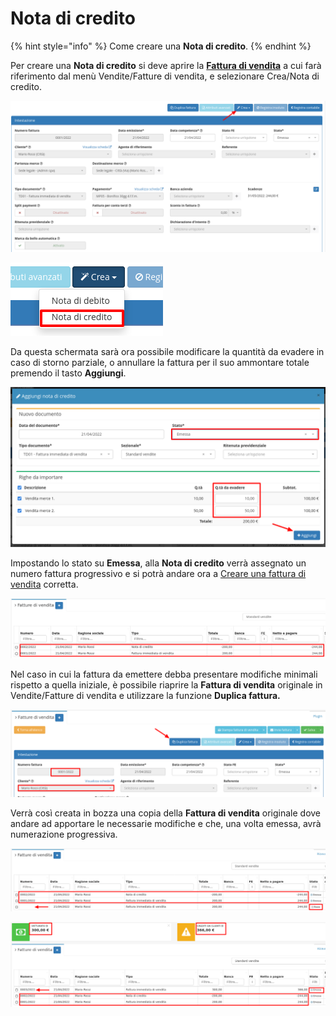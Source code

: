 # Nota di credito

{% hint style="info" %}
Come creare una **Nota di credito**.
{% endhint %}

Per creare una **Nota di credito** si deve aprire la [**Fattura di vendita**](../modules/vendite/fatturedivendita/) a cui farà riferimento dal menù Vendite/Fatture di vendita, e selezionare Crea/Nota di credito.

![](<../.gitbook/assets/image (88) (1) (1) (1) (1) (1) (1).png>)

![](<../.gitbook/assets/image (58) (1) (1) (1) (1).png>)

Da questa schermata sarà ora possibile modificare la quantità da evadere in caso di storno parziale, o annullare la fattura per il suo ammontare totale premendo il tasto **Aggiungi**.

![](<../.gitbook/assets/image (83) (1) (1) (1) (1).png>)

Impostando lo stato su **Emessa**, alla **Nota di credito** verrà assegnato un numero fattura progressivo e si potrà andare ora a [Creare una fattura di vendita](../modules/vendite/fatturedivendita/creazionefatturevendita.md) corretta.

![](<../.gitbook/assets/image (28) (1).png>)

Nel caso in cui la fattura da emettere debba presentare modifiche minimali rispetto a quella iniziale, è possibile riaprire la **Fattura di vendita** originale in Vendite/Fatture di vendita e utilizzare la funzione **Duplica fattura.**

![](<../.gitbook/assets/image (45).png>)

Verrà così creata in bozza una copia della **Fattura di vendita** originale dove andare ad apportare le necessarie modifiche e che, una volta emessa, avrà numerazione progressiva.

![Bozza della fattura Duplicata](<../.gitbook/assets/image (87) (1) (1).png>)

![Fattura modificata ed emessa](<../.gitbook/assets/image (59) (1) (1) (1).png>)

